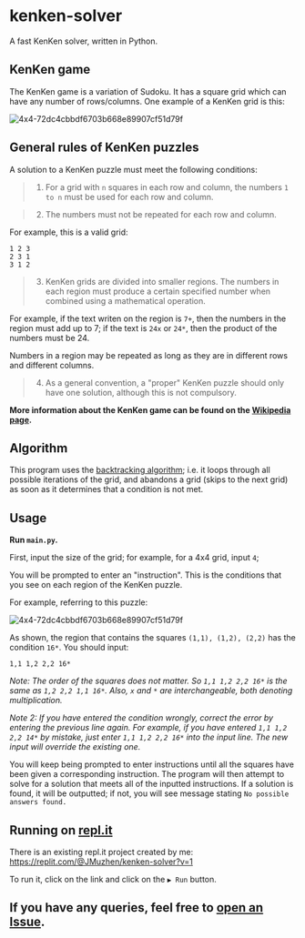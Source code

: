 # kenken-solver
A fast KenKen solver, written in Python.

## KenKen game
The KenKen game is a variation of Sudoku. It has a square grid which can have any number of rows/columns. 
One example of a KenKen grid is this:

![4x4-72dc4cbbdf6703b668e89907cf51d79f](https://user-images.githubusercontent.com/61100393/186898244-cf5ede8e-4f27-494c-ae85-94e4439e2eb7.png)

## General rules of KenKen puzzles
A solution to a KenKen puzzle must meet the following conditions:
> 1. For a grid with `n` squares in each row and column, the numbers `1 to n` must be used for each row and column.

> 2. The numbers must not be repeated for each row and column.

For example, this is a valid grid:
```
1 2 3
2 3 1
3 1 2
```

> 3. KenKen grids are divided into smaller regions. The numbers in each region must produce a certain specified number when combined using a mathematical operation.

For example, if the text writen on the region is `7+`, then the numbers in the region must add up to 7; if the text is `24x` or `24*`, then the product of the numbers must be 24.

Numbers in a region may be repeated as long as they are in different rows and different columns.

> 4. As a general convention, a "proper" KenKen puzzle should only have one solution, although this is not compulsory.

**More information about the KenKen game can be found on the [Wikipedia page](https://en.wikipedia.org/wiki/KenKen).**

## Algorithm
This program uses the [backtracking algorithm](https://en.wikipedia.org/wiki/Backtracking); i.e. it loops through all possible iterations of the grid, and abandons a grid (skips to the next grid) as soon as it determines that a condition is not met.

## Usage
**Run `main.py`.**

First, input the size of the grid; for example, for a 4x4 grid, input `4`;

You will be prompted to enter an "instruction". This is the conditions that you see on each region of the KenKen puzzle.

For example, referring to this puzzle:

![4x4-72dc4cbbdf6703b668e89907cf51d79f](https://user-images.githubusercontent.com/61100393/186898244-cf5ede8e-4f27-494c-ae85-94e4439e2eb7.png)

As shown, the region that contains the squares `(1,1), (1,2), (2,2)` has the condition `16*`. You should input:
```
1,1 1,2 2,2 16*
```

*Note: The order of the squares does not matter. So `1,1 1,2 2,2 16*` is the same as `1,2 2,2 1,1 16*`. Also, `x` and `*` are interchangeable, both denoting multiplication.*

*Note 2: If you have entered the condition wrongly, correct the error by entering the previous line again. For example, if you have entered `1,1 1,2 2,2 14*` by mistake, just enter `1,1 1,2 2,2 16*` into the input line. The new input will override the existing one.*

You will keep being prompted to enter instructions until all the squares have been given a corresponding instruction. The program will then attempt to solve for a solution that meets all of the inputted instructions. If a solution is found, it will be outputted; if not, you will see message stating `No possible answers found.` 

## Running on [repl.it]()
There is an existing repl.it project created by me: https://replit.com/@JMuzhen/kenken-solver?v=1

To run it, click on the link and click on the `▶️ Run` button.

## If you have any queries, feel free to [open an Issue](https://github.com/jmuzhen/kenken-solver/issues/new).
